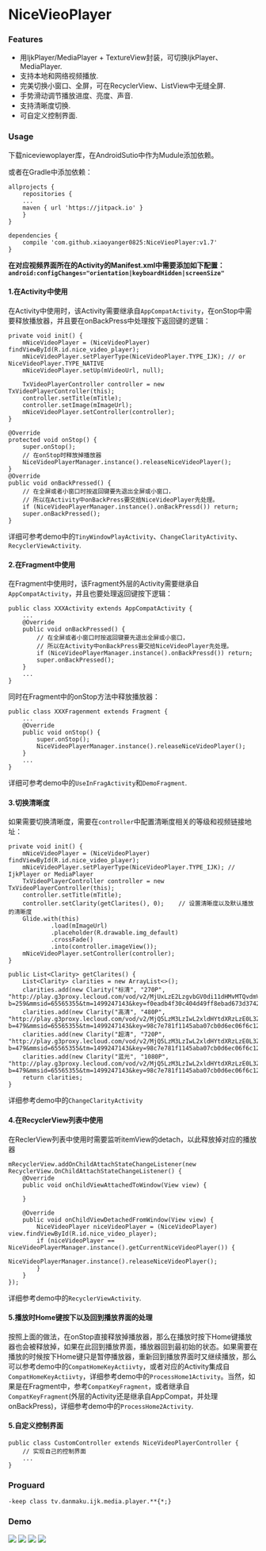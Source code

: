 # NiceVieoPlayer
### Features

 * 用IjkPlayer/MediaPlayer + TextureView封装，可切换IjkPlayer、MediaPlayer.
 * 支持本地和网络视频播放.
 * 完美切换小窗口、全屏，可在RecyclerView、ListView中无缝全屏.
 * 手势滑动调节播放进度、亮度、声音.
 * 支持清晰度切换.
 * 可自定义控制界面.

### Usage
下载niceviewoplayer库，在AndroidSutio中作为Mudule添加依赖。

或者在Gradle中添加依赖：

```
allprojects {
    repositories {
    ...
    maven { url 'https://jitpack.io' }
    }
}

dependencies {
    compile 'com.github.xiaoyanger0825:NiceVieoPlayer:v1.7'
}
```
**在对应视频界面所在的Activity的Manifest.xml中需要添加如下配置：`android:configChanges="orientation|keyboardHidden|screenSize"`**

#### 1.在Activity中使用
在Activity中使用时，该Activity需要继承自`AppCompatActivity`，在onStop中需要释放播放器，并且要在onBackPress中处理按下返回键的逻辑：

```
private void init() {
    mNiceVideoPlayer = (NiceVideoPlayer) findViewById(R.id.nice_video_player);
    mNiceVideoPlayer.setPlayerType(NiceVideoPlayer.TYPE_IJK); // or NiceVideoPlayer.TYPE_NATIVE
    mNiceVideoPlayer.setUp(mVideoUrl, null);
  
    TxVideoPlayerController controller = new TxVideoPlayerController(this);
    controller.setTitle(mTitle);
    controller.setImage(mImageUrl);
    mNiceVideoPlayer.setController(controller);
}

@Override
protected void onStop() {
    super.onStop();
    // 在onStop时释放掉播放器
    NiceVideoPlayerManager.instance().releaseNiceVideoPlayer();
}
@Override
public void onBackPressed() {
    // 在全屏或者小窗口时按返回键要先退出全屏或小窗口，
    // 所以在Activity中onBackPress要交给NiceVideoPlayer先处理。
    if (NiceVideoPlayerManager.instance().onBackPressd()) return;
    super.onBackPressed();
}
```
详细可参考demo中的`TinyWindowPlayActivity`、`ChangeClarityActivity`、`RecyclerViewActivity`.
#### 2.在Fragment中使用
在Fragment中使用时，该Fragment外层的Activity需要继承自`AppCompatActivity`，并且也要处理返回键按下逻辑：
```
public class XXXActivity extends AppCompatActivity {
    ...
    @Override
    public void onBackPressed() {
        // 在全屏或者小窗口时按返回键要先退出全屏或小窗口，
        // 所以在Activity中onBackPress要交给NiceVideoPlayer先处理。
        if (NiceVideoPlayerManager.instance().onBackPressd()) return;
        super.onBackPressed();
    }
    ...
}
```
同时在Fragment中的onStop方法中释放播放器：
```
public class XXXFragenment extends Fragment {
    ...
    @Override
    public void onStop() {
        super.onStop();
        NiceVideoPlayerManager.instance().releaseNiceVideoPlayer();
    }
    ...
}
```
详细可参考demo中的`UseInFragActivity`和`DemoFragment`.

#### 3.切换清晰度
如果需要切换清晰度，需要在`controller`中配置清晰度相关的等级和视频链接地址：
```
private void init() {
    mNiceVideoPlayer = (NiceVideoPlayer) findViewById(R.id.nice_video_player);
    mNiceVideoPlayer.setPlayerType(NiceVideoPlayer.TYPE_IJK); // IjkPlayer or MediaPlayer
    TxVideoPlayerController controller = new TxVideoPlayerController(this);
    controller.setTitle(mTitle);
    controller.setClarity(getClarites(), 0);    // 设置清晰度以及默认播放的清晰度
    Glide.with(this)
            .load(mImageUrl)
            .placeholder(R.drawable.img_default)
            .crossFade()
            .into(controller.imageView());
    mNiceVideoPlayer.setController(controller);
}

public List<Clarity> getClarites() {
    List<Clarity> clarities = new ArrayList<>();
    clarities.add(new Clarity("标清", "270P", "http://play.g3proxy.lecloud.com/vod/v2/MjUxLzE2LzgvbGV0di11dHMvMTQvdmVyXzAwXzIyLTExMDc2NDEzODctYXZjLTE5OTgxOS1hYWMtNDgwMDAtNTI2MTEwLTE3MDg3NjEzLWY1OGY2YzM1NjkwZTA2ZGFmYjg2MTVlYzc5MjEyZjU4LTE0OTg1NTc2ODY4MjMubXA0?b=259&mmsid=65565355&tm=1499247143&key=f0eadb4f30c404d49ff8ebad673d3742&platid=3&splatid=345&playid=0&tss=no&vtype=21&cvid=2026135183914&payff=0&pip=08cc52f8b09acd3eff8bf31688ddeced&format=0&sign=mb&dname=mobile&expect=1&tag=mobile&xformat=super"));
    clarities.add(new Clarity("高清", "480P", "http://play.g3proxy.lecloud.com/vod/v2/MjQ5LzM3LzIwL2xldHYtdXRzLzE0L3Zlcl8wMF8yMi0xMTA3NjQxMzkwLWF2Yy00MTk4MTAtYWFjLTQ4MDAwLTUyNjExMC0zMTU1NTY1Mi00ZmJjYzFkNzA1NWMyNDc4MDc5OTYxODg1N2RjNzEwMi0xNDk4NTU3OTYxNzQ4Lm1wNA==?b=479&mmsid=65565355&tm=1499247143&key=98c7e781f1145aba07cb0d6ec06f6c12&platid=3&splatid=345&playid=0&tss=no&vtype=13&cvid=2026135183914&payff=0&pip=08cc52f8b09acd3eff8bf31688ddeced&format=0&sign=mb&dname=mobile&expect=1&tag=mobile&xformat=super"));
    clarities.add(new Clarity("超清", "720P", "http://play.g3proxy.lecloud.com/vod/v2/MjQ5LzM3LzIwL2xldHYtdXRzLzE0L3Zlcl8wMF8yMi0xMTA3NjQxMzkwLWF2Yy00MTk4MTAtYWFjLTQ4MDAwLTUyNjExMC0zMTU1NTY1Mi00ZmJjYzFkNzA1NWMyNDc4MDc5OTYxODg1N2RjNzEwMi0xNDk4NTU3OTYxNzQ4Lm1wNA==?b=479&mmsid=65565355&tm=1499247143&key=98c7e781f1145aba07cb0d6ec06f6c12&platid=3&splatid=345&playid=0&tss=no&vtype=13&cvid=2026135183914&payff=0&pip=08cc52f8b09acd3eff8bf31688ddeced&format=0&sign=mb&dname=mobile&expect=1&tag=mobile&xformat=super"));
    clarities.add(new Clarity("蓝光", "1080P", "http://play.g3proxy.lecloud.com/vod/v2/MjQ5LzM3LzIwL2xldHYtdXRzLzE0L3Zlcl8wMF8yMi0xMTA3NjQxMzkwLWF2Yy00MTk4MTAtYWFjLTQ4MDAwLTUyNjExMC0zMTU1NTY1Mi00ZmJjYzFkNzA1NWMyNDc4MDc5OTYxODg1N2RjNzEwMi0xNDk4NTU3OTYxNzQ4Lm1wNA==?b=479&mmsid=65565355&tm=1499247143&key=98c7e781f1145aba07cb0d6ec06f6c12&platid=3&splatid=345&playid=0&tss=no&vtype=13&cvid=2026135183914&payff=0&pip=08cc52f8b09acd3eff8bf31688ddeced&format=0&sign=mb&dname=mobile&expect=1&tag=mobile&xformat=super"));
    return clarities;
}
```
详细参考demo中的`ChangeClarityActivity`

#### 4.在RecyclerView列表中使用
在ReclerView列表中使用时需要监听itemView的detach，以此释放掉对应的播放器
```
mRecyclerView.addOnChildAttachStateChangeListener(new RecyclerView.OnChildAttachStateChangeListener() {
    @Override
    public void onChildViewAttachedToWindow(View view) {

    }

    @Override
    public void onChildViewDetachedFromWindow(View view) {
        NiceVideoPlayer niceVideoPlayer = (NiceVideoPlayer) view.findViewById(R.id.nice_video_player);
        if (niceVideoPlayer == NiceVideoPlayerManager.instance().getCurrentNiceVideoPlayer()) {
            NiceVideoPlayerManager.instance().releaseNiceVideoPlayer();
        }
    }
});
```
详细参考demo中的`RecyclerViewActivity`.
#### 5.播放时Home键按下以及回到播放界面的处理
按照上面的做法，在onStop直接释放掉播放器，那么在播放时按下Home键播放器也会被释放掉，如果在此回到播放界面，播放器回到最初始的状态。如果需要在播放的时候按下Home键只是暂停播放器，重新回到播放界面时又继续播放，那么可以参考demo中的`CompatHomeKeyActiivty`，或者对应的Activity集成自`CompatHomeKeyActiivty`，详细参考demo中的`ProcessHome1Activity`。当然，如果是在Fragment中，参考`CompatKeyFragment`，或者继承自`CompatKeyFragment`(外层的Activity还是继承自AppCompat，并处理onBackPress)，详细参考demo中的`ProcessHome2Activity`.

#### 5.自定义控制界面
```
public class CustomController extends NiceVideoPlayerController {
    // 实现自己的控制界面
    ...
}
```
### Proguard
```
-keep class tv.danmaku.ijk.media.player.**{*;}
```
### Demo
![](https://github.com/xiaoyanger0825/NiceVieoPlayer/raw/master/images/aa.jpg)
![](https://github.com/xiaoyanger0825/NiceVieoPlayer/raw/master/images/bb.jpg)
![](https://github.com/xiaoyanger0825/NiceVieoPlayer/raw/master/images/cc.jpg)
![](https://github.com/xiaoyanger0825/NiceVieoPlayer/raw/master/images/dd.jpg)